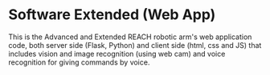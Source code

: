 # Software Extended (Web App)
This is the Advanced and Extended REACH robotic arm's web application code, both server side (Flask, Python) and client side (html, css and JS) that includes vision and image recognition (using web cam) and voice recognition for giving commands by voice.
